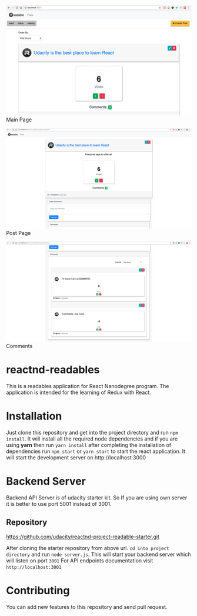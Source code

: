 ![](public/Screenshot.png?raw=true "Readables Main Page")
Main Page

![](public/screenshot2.png?raw=true "Readables Post Page")
Post Page

![](public/Screenshot3.png?raw=true "Readables Comments")
Comments
# reactnd-readables

This is a readables application for React Nanodegree program. The application is intended for the learning of Redux with React.

# Installation

Just clone this repository and get into the project directory and run `npm install`. It will install all the required node dependencies and if you are using **yarn** then run `yarn install` after completing the installation of dependencies run `npm start` or `yarn start` to start the react application. It will start the development server on http://localhost:3000

# Backend Server

Backend API Server is of udacity starter kit. So If you are using own server it is better to use port 5001 instead of 3001.
## Repository

https://github.com/udacity/reactnd-project-readable-starter.git

After cloning the starter repository from above url.
`cd into project directory` and run `node server.js`.
This will start your backend server which will listen on port `3001`
For API endpoints documentation visit `http://localhost:3001`


# Contributing

You can add new features to this repository and send pull request.
